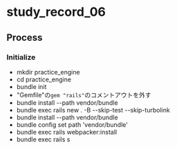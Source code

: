 # study_record_06

## Process

### Initialize

- mkdir practice_engine
- cd practice_engine
- bundle init
- "Gemfile"の`gem "rails"`のコメントアウトを外す
- bundle install --path vendor/bundle
- bundle exec rails new . -B --skip-test --skip-turbolink
- bundle install --path vendor/bundle
- bundle config set path 'vendor/bundle'
- bundle exec rails webpacker:install
- bundle exec rails s